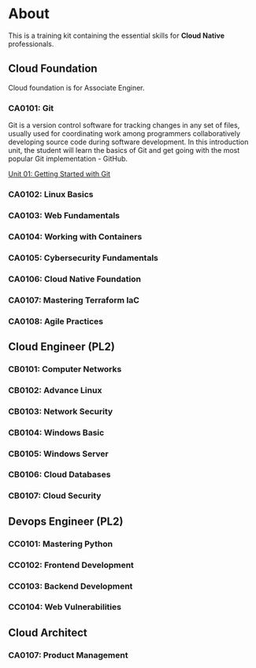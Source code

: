 # About
This is a training kit containing the essential skills for **Cloud Native** professionals.


## Cloud Foundation

Cloud foundation is for Associate Enginer.

### CA0101: Git
Git is a version control software for tracking changes in any set of files, usually used for coordinating work among programmers collaboratively developing source code during software development. In this introduction unit, the student will learn the basics of Git and get going with the most popular Git implementation - GitHub.

[Unit 01: Getting Started with Git](https://openlearnhack.github.io/CA0101/U01)

### CA0102: Linux Basics

### CA0103: Web Fundamentals

### CA0104: Working with Containers

### CA0105: Cybersecurity Fundamentals

### CA0106: Cloud Native Foundation

### CA0107: Mastering Terraform IaC

### CA0108: Agile Practices


## Cloud Engineer (PL2)

### CB0101: Computer Networks

### CB0102: Advance Linux

### CB0103: Network Security

### CB0104: Windows Basic 

### CB0105: Windows Server

### CB0106: Cloud Databases

### CB0107: Cloud Security


## Devops Engineer (PL2)


### CC0101: Mastering Python

### CC0102: Frontend Development

### CC0103: Backend Development

### CC0104: Web Vulnerabilities


## Cloud Architect

### CA0107: Product Management 